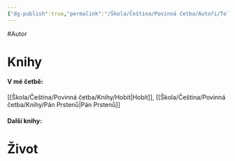 ```yaml
---
{"dg-publish":true,"permalink":"/Škola/Čeština/Povinná četba/Autoři/Tolkien/","created":"2023-11-28T11:56:51.045+01:00","updated":"2024-03-13T18:27:20.785+01:00"}
---
```


#Autor 
# Knihy
#### V mé četbě:
[[Škola/Čeština/Povinná četba/Knihy/Hobit\|Hobit]], [[Škola/Čeština/Povinná četba/Knihy/Pán Prstenů\|Pán Prstenů]]
#### Další knihy:

# Život

